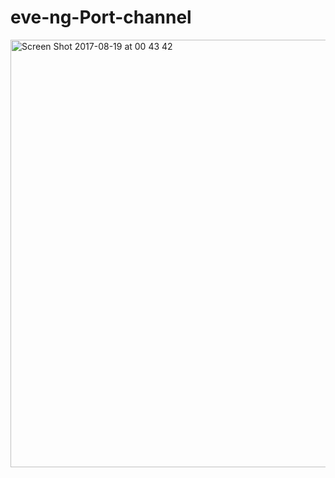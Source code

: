 # eve-ng-Port-channel
<img width="684" alt="Screen Shot 2017-08-19 at 00 43 42" src="https://github.com/user-attachments/assets/22940e62-7e19-4544-907f-9533cc27dc32" />
